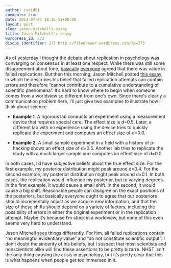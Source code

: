 ```yaml
---
author: csaid81
comments: true
date: 2014-07-07 18:16:51+00:00
layout: post
slug: jason-mitchells-essay
title: Jason Mitchell's essay
wordpress_id: 273
disqus_identifier: 273 http://filedrawer.wordpress.com/?p=273
---
```


As of yesterday I thought the debate about replication in psychology was converging on consensus in at least one respect. While there was still some disagreement about tone, [basically](http://www.spspblog.org/simone-schnall-on-her-experience-with-a-registered-replication-project/) [everyone](http://www.talyarkoni.org/blog/2013/03/12/the-truth-is-not-optional-five-bad-reasons-and-one-mediocre-one-for-defending-the-status-quo/) agreed that there was value in failed replications. But then this morning, Jason Mitchell posted [this essay](http://wjh.harvard.edu/~jmitchel/writing/failed_science.htm), in which he describes his belief that failed replication attempts can contain errors and therefore “cannot contribute to a cumulative understanding of scientific phenomena”. It’s hard to know where to begin when someone comes from a worldview so different from one's own. Since there's clearly a communication problem here, I’ll just give two examples to illustrate how I think about science.







  * **Example 1**. A rigorous lab conducts an experiment using a measurement device that requires special care. The effect size is d=0.5. Later, a different lab with no experience using the device tries to quickly replicate the experiment and computes an effect size of d=0.0.


  * **Example 2**. A small sample experiment in a field with a history of p-hacking shows an effect size of d=0.5. Another lab tries to replicate the study with a much larger sample and computes an effect size of d=0.0.




In both cases, I’d have subjective beliefs about the true effect size. For the first example, my posterior distribution might peak around d=0.4. For the second example, my posterior distribution might peak around d=0.1. In both cases, the replication would influence my posterior, but to varying degrees. In the first example, it would cause a small shift. In the second, it would cause a big shift. Reasonable people can disagree on the exact positions of the posteriors, but basically everyone ought to agree that our posteriors should incrementally adjust as we acquire new information, and that the size of these shifts should depend on a variety of factors, including the possibility of errors in either the original experiment or in the replication attempt. Maybe it’s because I’m stuck in a worldview, but none of this even seems very hard to understand. 




Jason Mitchell [sees](http://wjh.harvard.edu/~jmitchel/writing/failed_science.htm) things differently. For him, all failed replications contain “no meaningful evidentiary value” and “do not constitute scientific output”. I don’t doubt the sincerity of his beliefs, but I suspect that most scientists and nonscientists alike will find these assertions to be pretty bizarre. NHST isn't the only thing causing the crisis in psychology, but it’s pretty clear that this is what happens when people get too immersed in it. 
